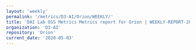 ```yaml
---
layout: 'weekly'
permalink: '/metrics/D3-AI/Orion/WEEKLY/'
title: 'DAI Lab OSS Metrics Metrics report for Orion | WEEKLY-REPORT-2020-05-03'
organization: 'D3-AI'
repository: 'Orion'
current_date: '2020-05-03'
---
```

